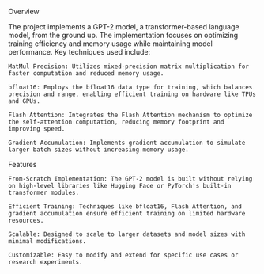 Overview

The project implements a GPT-2 model, a transformer-based language model, from the ground up. The implementation focuses on optimizing training efficiency and memory usage while maintaining model performance. Key techniques used include:

    MatMul Precision: Utilizes mixed-precision matrix multiplication for faster computation and reduced memory usage.

    bfloat16: Employs the bfloat16 data type for training, which balances precision and range, enabling efficient training on hardware like TPUs and GPUs.

    Flash Attention: Integrates the Flash Attention mechanism to optimize the self-attention computation, reducing memory footprint and improving speed.

    Gradient Accumulation: Implements gradient accumulation to simulate larger batch sizes without increasing memory usage.

Features

    From-Scratch Implementation: The GPT-2 model is built without relying on high-level libraries like Hugging Face or PyTorch's built-in transformer modules.

    Efficient Training: Techniques like bfloat16, Flash Attention, and gradient accumulation ensure efficient training on limited hardware resources.

    Scalable: Designed to scale to larger datasets and model sizes with minimal modifications.

    Customizable: Easy to modify and extend for specific use cases or research experiments.
